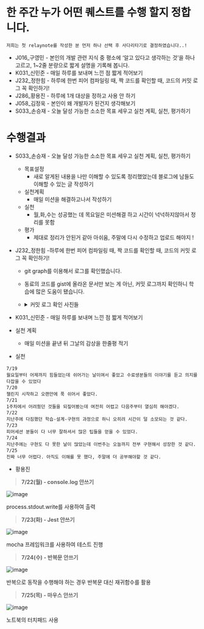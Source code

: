 # 한 주간 누가 어떤 퀘스트를 수행 할지 정합니다.

```
저희는 첫 relaynote를 작성한 분 먼저 하나 선택 후 사다리타기로 결정하였습니다..!
```

- J016\_구영민 - 본인의 개발 관련 지식 중 평소에 ‘알고 있다고 생각하는 것’을 하나 고르고, 1~2줄 분량으로 짧게 설명을 기록해 봅니다.
- K031\_신민준 - 매일 하루를 보내며 느낀 점 짧게 적어보기
- J232\_정한힘 - 하루에 한번 피어 컴파일링 때, 짝 코드를 확인할 때, 코드의 커밋 로그 꼭 확인하기!
- J286\_황용진 - 하루에 1개 대상을 정하고 사용 안 하기
- J058\_김정욱 - 본인이 왜 개발자가 된건지 생각해보기
- S033\_손승재 - 오늘 달성 가능한 소소한 목표 세우고 실천 계획, 실천, 평가하기

# 수행결과

- S033\_손승재 -
  오늘 달성 가능한 소소한 목표 세우고 실천 계획, 실천, 평가하기
  - 목표설정
    - 새로 알게된 내용을 나만 이해할 수 있도록 정리했었는데 블로그에 남들도 이해할 수 있는 글 작성하기
  - 실천계획
    - 매일 미션을 해결하고나서 작성하기
  - 실천
    - 월,화,수는 성공했는 데 목요일은 미션해결 하고 시간이 넉넉하지않아서 정리를 못함
  - 평가
    - 제대로 정리가 안된거 같아 아쉬움, 주말에 다시 수정하고 업로드 해야지 !

- J232\_정한힘 -하루에 한번 피어 컴파일링 때, 짝 코드를 확인할 때, 코드의 커밋 로그 꼭 확인하기!  
  - git graph를 이용해서 로그를 확인했습니다.
  - 동료의 코드를 gist에 올라온 문서만 보는 게 아닌, 커밋 로그까지 확인하니 학습에 많은 도움이 됐습니다.
  - <details>
    <summary>커밋 로그 확인 사진들</summary>

    ![J232/Day6](../picture/J232/Day6.png) 

    ![J232/Day7](../picture/J232/Day7.png) 

    ![J232/Day8](../picture/J232/Day8.png) 
    
    ![J232/Day9](../picture/J232/Day9.png)

  </details>

 - K031\_신민준 - 매일 하루를 보내며 느낀 점 짧게 적어보기
  - 실천 계획
    - 매일 미션을 끝낸 뒤 그날의 감상을 한줄평 적기
  - 실천
```
7/19
월요일부터 어제까지 힘들었는데 쉬어가는 날이여서 좋았고 수료생분들의 이야기를 듣고 의지를 다잡을 수 있었다
7/20
챌린지 시작하고 오랜만에 푹 쉬어서 좋았다.
7/21
1주차에서 어려웠던 것들을 되짚어봤는데 여전히 어렵고 다음주부터 열심히 해야겠다.
7/22
지난주에 다짐했던 학습-설계-구현의 과정으로 하니 오히려 시간이 덜 소모되는 것 같다.
7/23
피어세션 분들이 다 너무 잘하셔서 많은 팁들을 얻을 수 있었다.
7/24
지난주에는 구현도 다 못한 날이 많았는데 이번주는 오늘까지 전부 구현해서 성장한 것 같다.
7/25
진짜 너무 어렵다. 아직도 이해를 못 했다, 주말에 더 공부해야할 것 같다.
```

- 황용진
> **7/22(월) - console.log 안쓰기**
> 

![image](https://github.com/user-attachments/assets/be883fcd-02d8-471f-a68f-fa8d5aa5c255)


process.stdout.write를 사용하여 출력

> **7/23(화) - Jest 안쓰기**
> 

![image](https://github.com/user-attachments/assets/e6f6171b-5a41-4d61-961f-f3c2f17f79ba)


mocha 프레임워크를 사용하여 테스트 진행

> **7/24(수) - 반복문 안쓰기**
> 

![image](https://github.com/user-attachments/assets/72f3183a-1917-46f7-9485-137a83cf8440)


반복으로 동작을 수행해야 하는 경우 반복문 대신 재귀함수를 활용

> **7/25(목) - 마우스 안쓰기**
> 

![image](https://github.com/user-attachments/assets/68a6f93f-dfe6-4796-aef7-688aefb60d43)


노트북의 터치패드 사용
